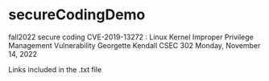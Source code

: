 # secureCodingDemo
fall2022 secure coding CVE-2019-13272 : Linux Kernel Improper Privilege Management Vulnerability
Georgette Kendall
CSEC 302
Monday, November 14, 2022

Links included in the .txt file
